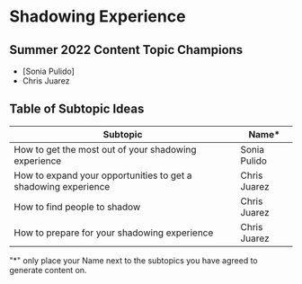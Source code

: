 # Shadowing Experience

## Summer 2022 Content Topic Champions
* [Sonia Pulido]
* Chris Juarez

## Table of Subtopic Ideas
| Subtopic | Name*    | 
| ------ | --------|
| How to get the most out of your shadowing experience | Sonia Pulido|
| How to expand your opportunities to get a shadowing experience | Chris Juarez |
| How to find people to shadow | Chris Juarez |
| How to prepare for your shadowing experience | Chris Juarez |


"*" only place your Name next to the subtopics you have agreed to generate content on.
